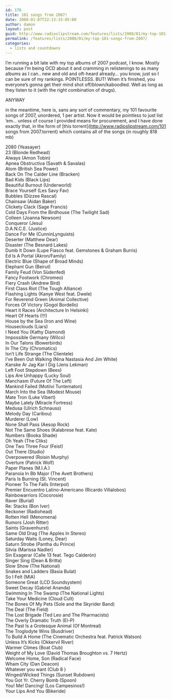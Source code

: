 ```yaml
---
id: 176
title: 101 songs from 2007!
date: 2008-01-07T22:13:33-05:00
author: damon
layout: post
guid: http://www.radioslipstream.com/features/lists/2008/01/my-top-101-songs-from-2007/
permalink: /features/lists/2008/01/my-top-101-songs-from-2007/
categories:
  - lists and countdowns
---
```

I’m running a bit late with my top albums of 2007 podcast, I know. Mostly because I’m being OCD about it and cramming in relistenings to as many albums as I can.. new and old and oft-heard already… you know, just so I can be sure of my rankings. POINTLESSS. BUT! When it’s finished, you everyone’s gonna get their mind shot off/blown/kaboodled. Well as long as they listen to it (with the right combination of drugs).

ANYWAY

in the meantime, here is, sans any sort of commentary, my 101 favourite songs of 2007, unordered, 1 per artist. Now it would be pointless to just list ’em… unless of course I provided means for procurement, and I have done exactly that, in the form of [this torrent](http://www.radioslipstream.com/101 songs from 2007.torrent) which contains all of the songs (in roughly 818 mb)

<!--more-->

2080 (Yeasayer)  
23 (Blonde Redhead)  
Always (Amon Tobin)  
Apnea Obstructiva (Savath & Savalas)  
Atom (British Sea Power)  
Back On The Calder Line (Bracken)  
Bad Kids (Black Lips)  
Beautiful Burnout (Underworld)  
Brace Yourself (Les Savy Fav)  
Bubbles (Dizzee Rascal)  
Chainsaw (Aidan Baker)  
Clickety Clack (Sage Francis)  
Cold Days From the Birdhouse (The Twilight Sad)  
Colleen (Joanna Newsom)  
Conqueror (Jesu)  
D.A.N.C.E. (Justice)  
Dance For Me (CunninLynguists)  
Deserter (Matthew Dear)  
Disaster (The Besnard Lakes)  
Dumb It Down (Lupe Fiasco feat. Gemstones & Graham Burris)  
Ed Is A Portal (Akron/Family)  
Electric Blue (Shape of Broad Minds)  
Elephant Gun (Beirut)  
Family Feud (Von Südenfed)  
Fancy Footwork (Chromeo)  
Fiery Crash (Andrew Bird)  
First Class Riot (The Tough Alliance)  
Flashing Lights (Kanye West feat. Dwele)  
For Reverend Green (Animal Collective)  
Forces Of Victory (Gogol Bordello)  
Heart it Races (Architecture In Helsinki)  
Heart Of Hearts (!!!)  
House by the Sea (Iron and Wine)  
Houseclouds (Liars)  
I Need You (Kathy Diamond)  
Impossible Germany (Wilco)  
In Our Talons (Bowerbirds)  
In The City (Chromatics)  
Isn’t Life Strange (The Clientele)  
I’ve Been Out Walking (Nina Nastasia And Jim White)  
Kanske Ar Jag Kar I Dig (Jens Lekman)  
Left Foot Stepdown (Bees)  
Lips Are Unhappy (Lucky Soul)  
Manchasm (Future Of The Left)  
Mankind Failed (Motiivi Tuntematon)  
March Into the Sea (Modest Mouse)  
Mate Tron (Luke Vibert)  
Maybe Lately (Miracle Fortress)  
Medusa (Ulrich Schnauss)  
Melody Day (Caribou)  
Murderer (Low)  
None Shall Pass (Aesop Rock)  
Not The Same Shoes (Kalabrese feat. Kate)  
Numbers (Booka Shade)  
Oh Yeah (The Cliks)  
One Two Three Four (Feist)  
Out There (Studio)  
Overpowered (Roisin Murphy)  
Overture (Patrick Wolf)  
Paper Planes (M.I.A.)  
Paranoia In Bb Major (The Avett Brothers)  
Paris Is Burning (St. Vincent)  
Pioneer To The Falls (Interpol)  
Premier Encuentro Latino-Americano (Ricardo Villalobos)  
Rainbowarriors (Cocorosie)  
Raver (Burial)  
Re: Stacks (Bon Iver)  
Reckoner (Radiohead)  
Rotten Hell (Menomena)  
Rumors (Josh Ritter)  
Saints (Gravenhurst)  
Same Old Drag (The Apples In Stereo)  
Saturday Waits (Loney, Dear)  
Saturn Strobe (Pantha du Prince)  
Silvia (Marissa Nadler)  
Sin Exagerar (Calle 13 feat. Tego Calderón)  
Singer Sing (Dean & Britta)  
Slow Show (The National)  
Snakes and Ladders (Basia Bulat)  
So I Felt (MIA)  
Someone Great (LCD Soundsystem)  
Sweet Decay (Gabriel Ananda)  
Swimming In The Swamp (The National Lights)  
Take Your Medicine (Cloud Cult)  
The Bones Of My Pets (Sole and the Skyrider Band)  
The Deal (The Field)  
The Lost Brigade (Ted Leo and The Pharmacists)  
The Overly Dramatic Truth (El-P)  
The Past Is a Grotesque Animal (Of Montreal)  
The Troglodyte Wins (Busdriver)  
To Build A Home (The Cinematic Orchestra feat. Patrick Watson)  
Unless It’s Kicks (Okkervil River)  
Warmer Climes (Boat Club)  
Weight of My Love (David Thomas Broughton vs. 7 Hertz)  
Welcome Home, Son (Radical Face)  
Wham City (Dan Deacon)  
Whatever you want (Club 8 )  
Winged/Wicked Things (Sunset Rubdown)  
You Got Yr. Cherry Bomb (Spoon)  
You! Me! Dancing! (Los Campesinos!)  
Your Lips And You (Bikeride)